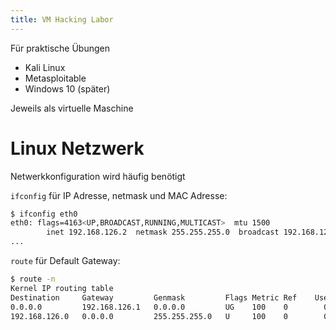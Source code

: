 ```yaml
---
title: VM Hacking Labor
---
```


Für praktische Übungen

- Kali Linux
- Metasploitable
- Windows 10 (später)

Jeweils als virtuelle Maschine



# Linux Netzwerk

Netwerkkonfiguration wird häufig benötigt

`ifconfig` für IP Adresse, netmask und MAC Adresse:

```sh
$ ifconfig eth0      
eth0: flags=4163<UP,BROADCAST,RUNNING,MULTICAST>  mtu 1500
        inet 192.168.126.2  netmask 255.255.255.0  broadcast 192.168.126.255
...
```

`route` für Default Gateway:


```sh
$ route -n       
Kernel IP routing table
Destination     Gateway         Genmask         Flags Metric Ref    Use Iface
0.0.0.0         192.168.126.1   0.0.0.0         UG    100    0        0 eth0
192.168.126.0   0.0.0.0         255.255.255.0   U     100    0        0 eth0
```

